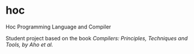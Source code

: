 # hoc
Hoc Programming Language and Compiler

Student project based on the book *Compilers: Principles, Techniques and Tools, by Aho et al.*
